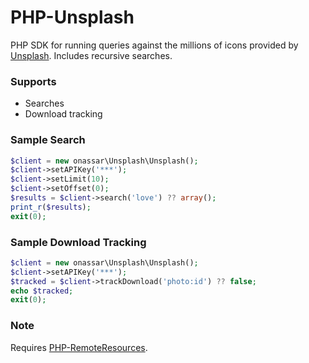 # PHP-Unsplash
PHP SDK for running queries against the millions of icons provided by
[Unsplash](https://unsplash.com). Includes recursive searches.

### Supports
- Searches
- Download tracking

### Sample Search
``` php
$client = new onassar\Unsplash\Unsplash();
$client->setAPIKey('***');
$client->setLimit(10);
$client->setOffset(0);
$results = $client->search('love') ?? array();
print_r($results);
exit(0);
```

### Sample Download Tracking
``` php
$client = new onassar\Unsplash\Unsplash();
$client->setAPIKey('***');
$tracked = $client->trackDownload('photo:id') ?? false;
echo $tracked;
exit(0);
```

### Note
Requires
[PHP-RemoteResources](https://github.com/onassar/PHP-RemoteResources).
